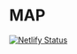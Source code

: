 # MAP
[![Netlify Status](https://api.netlify.com/api/v1/badges/4f99894f-0619-4295-94c6-2d501e413f6a/deploy-status)](https://app.netlify.com/sites/sir-kane/deploys)